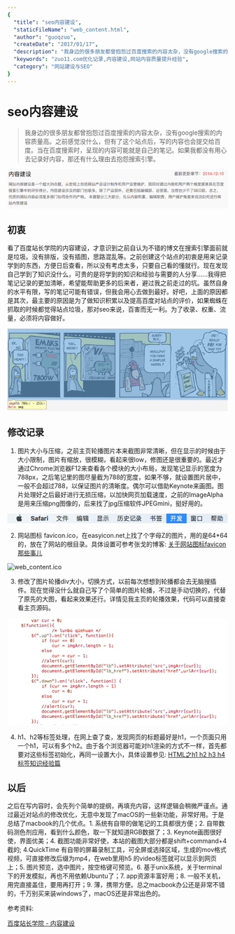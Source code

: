 ```yaml
---
{
  "title": "seo内容建设",
  "staticFileName": "web_content.html",
  "author": "guoqzuo",
  "createDate": "2017/01/17",
  "description": "我身边的很多朋友都曾抱怨过百度搜索的内容太杂，没有google搜索的内容质量高。之前感觉没什么，但有了这个站点后，写的内容也会提交给百度。当在百度搜索时，呈现的内容可能就是自己的笔记。如果我都没有用心去记录好内容，那还有什么理由去抱怨搜索引擎。",
  "keywords": "zuo11.com优化记录,内容建设,网站内容质量提升经验",
  "category": "网站建设与SEO"
}
---
```

# seo内容建设

> 我身边的很多朋友都曾抱怨过百度搜索的内容太杂，没有google搜索的内容质量高。之前感觉没什么，但有了这个站点后，写的内容也会提交给百度。当在百度搜索时，呈现的内容可能就是自己的笔记。如果我都没有用心去记录好内容，那还有什么理由去抱怨搜索引擎。

![web_content_1.png](../../../images/blog/web/web_content_1.png)

## 初衷
看了百度站长学院的内容建设，才意识到之前自认为不错的博文在搜索引擎面前就是垃圾。没有排版，没有插图，思路混乱等。之前创建这个站点的初衷是用来记录学到的东西，方便日后查看，所以没有考虑太多，只要自己看的懂就行。现在发现自己学到了知识没什么，可贵的是将学到的知识和经验与需要的人分享......我得把笔记记录的更加清晰，希望能帮助更多的后来者，避过我之前走过的坑。虽然自身的水平有限，写的笔记可能有错误，但我会用心去做到最好。好吧，上面的原因都是其次，最主要的原因是为了做知识积累以及提高百度对站点的评价，如果蜘蛛在抓取的时候都觉得站点垃圾，那对seo来说，百害而无一利。为了收录、权重、流量，必须将内容做好。

![web_content_2.png](../../../images/blog/web/web_content_2.png)

## 修改记录
1. 图片大小与压缩，之前主页轮播图片本来截图非常清晰，但在显示的时候由于大小限制，图片有缩放，很模糊，看起来很low，修图还是很重要的。最近才通过Chrome浏览器F12来查看各个模块的大小布局，发现笔记显示的宽度为788px，之后笔记里的图尽量截为788的宽度，如果不够，就设置图片居中，一般不会超过788，以保证图片的清晰度。偶尔可以借助Keynote来画图。图片处理好之后最好进行无损压缩，以加快网页加载速度，之前的ImageAlpha是用来压缩png图像的，后来找了jpg压缩软件JPEGmini，挺好用的。

![web_content_3.png](../../../images/blog/web/web_content_3.png)

2. 网站图标 favicon.ico，在easyicon.net上找了个字母Z的图片，用的是64*64的，放在了网站的根目录。具体设置可参考张戈的博客: [关于网站图标favicon那些事儿](https://zhangge.net/4344.html)


![web_content.ico](../../../images/blog/web/web_content.ico)


3. 修改了图片轮播div大小，切换方式，以前每次想想到轮播都会去无脑搜插件。现在觉得没什么就自己写了个简单的图片轮播，不过是手动切换的，代替了原先的大图，看起来效果还行。详情见我主页的轮播效果，代码可以直接查看主页源码。

![web_content_4.png](../../../images/blog/web/web_content_4.png)

4. h1、h2等标签处理，在网上查了查，发现网页的标题最好是h1，一个页面只用一个h1，可以有多个h2。由于各个浏览器可能对h1渲染的方式不一样，首先都要对这些标签初始化，再同一设置大小，具体设置参见: [HTML之h1 h2 h3 h4标签知识经验篇](http://www.divcss5.com/html/h328.shtml)

## 以后
之后在写内容时，会先列个简单的提纲，再填充内容，这样逻辑会稍微严谨点。通过最近对站点的修改优化，无意中发现了macOS的一些新功能，非常好用。于是总结了macbook的几个优点。1. 系统有自带的做笔记的工具都很方便；2. 自带数码测色剂应用，看到什么颜色，取一下就知道RGB数据了；3. Keynote画图很好使，界面优美；4. 截图功能非常好使，本站的截图大部分都是shift+command+4截的; 4.QuickTime 有自带的屏幕录制工具，可全屏或选择区域，生成的mov格式视频，可直接修改后缀为mp4，在web里用h5 的video标签就可以显示到网页上；5. 图片预览，选中图片，按空格键可预览。6. 基于unix系统，关于terminal下的开发模拟，再也不用依赖Ubuntu了；7. app资源丰富好用；8. 一般不关机，用完直接盖住，要用再打开；9. 薄，携带方便。总之macbook办公还是非常不错的，千万别买来装windows了，macOS还是非常出色的。

参考资料:

[百度站长学院 - 内容建设](http://zhanzhang.baidu.com/college/courseinfo?id=152)